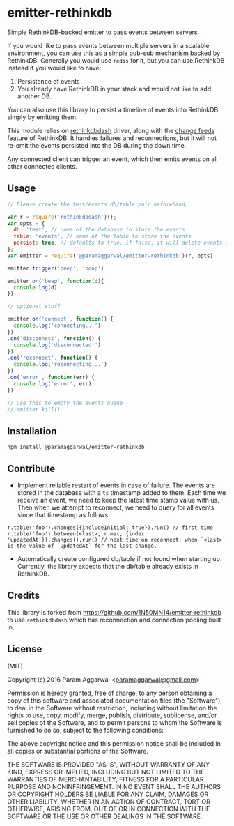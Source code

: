 # emitter-rethinkdb
Simple RethinkDB-backed emitter to pass events between servers.

If you would like to pass events between multiple servers in a scalable environment, you can use this as a simple pub-sub mechanism backed by RethinkDB. Generally you would use `redis` for it, but you can use RethinkDB instead if you would like to have:

1. Persistence of events
2. You already have RethinkDB in your stack and would not like to add another DB.

You can also use this library to persist a timeline of events into RethinkDB simply by emitting them.

This module relies on [rethinkdbdash](https://github.com/neumino/rethinkdbdash) driver, along with the [change feeds](http://rethinkdb.com/api/javascript/changes/) feature of RethinkDB. It handles failures and reconnections, but it will not re-emit the events persisted into the DB during the down time.

Any connected client can trigger an event, which then emits events on all other connected clients.

## Usage

```js
// Please create the test/events db/table pair beforehand,

var r = require('rethinkdbdash')();
var opts = {
  db: 'test', // name of the database to store the events
  table: 'events', // name of the table to store the events
  persist: true, // defaults to true, if false, it will delete events after adding
};
var emitter = require('@paramaggarwal/emitter-rethinkdb')(r, opts)

emitter.trigger('beep', 'boop')

emitter.on('beep', function(d){
  console.log(d)
})

// optional stuff

emitter.on('connect', function() {
  console.log('connecting...')
})
.on('disconnect', function() {
  console.log('disconnected!')
})
.on('reconnect', function() {
  console.log('reconnecting...')
})
.on('error', function(err) {
  console.log('error', err)
})

// use this to empty the events queue
// emitter.kill()

```

## Installation

```
npm install @paramaggarwal/emitter-rethinkdb
```

## Contribute

- Implement reliable restart of events in case of failure. The events are stored in the database with a `ts` timestamp added to them. Each time we receive an event, we need to keep the latest time stamp value with us. Then when we attempt to reconnect, we need to query for all events since that timestamp as follows:

```
r.table('foo').changes({includeInitial: true}).run() // first time
r.table('foo').between(<last>, r.max, {index: 'updatedAt'}).changes().run() // next time on reconnect, when `<last>` is the value of `updatedAt` for the last change.
```

- Automatically create configured db/table if not found when starting up. Currently, the library expects that the db/table already exists in RethinkDB.


## Credits

This library is forked from https://github.com/1N50MN14/emitter-rethinkdb to use `rethinkdbdash` which has reconnection and connection pooling built in.

## License

(MIT)

Copyright (c) 2016 Param Aggarwal &lt;paramaggarwal@gmail.com&gt;

Permission is hereby granted, free of charge, to any person obtaining a copy of
this software and associated documentation files (the "Software"), to deal in
the Software without restriction, including without limitation the rights to
use, copy, modify, merge, publish, distribute, sublicense, and/or sell copies
of the Software, and to permit persons to whom the Software is furnished to do
so, subject to the following conditions:

The above copyright notice and this permission notice shall be included in all
copies or substantial portions of the Software.

THE SOFTWARE IS PROVIDED "AS IS", WITHOUT WARRANTY OF ANY KIND, EXPRESS OR
IMPLIED, INCLUDING BUT NOT LIMITED TO THE WARRANTIES OF MERCHANTABILITY,
FITNESS FOR A PARTICULAR PURPOSE AND NONINFRINGEMENT. IN NO EVENT SHALL THE
AUTHORS OR COPYRIGHT HOLDERS BE LIABLE FOR ANY CLAIM, DAMAGES OR OTHER
LIABILITY, WHETHER IN AN ACTION OF CONTRACT, TORT OR OTHERWISE, ARISING FROM,
OUT OF OR IN CONNECTION WITH THE SOFTWARE OR THE USE OR OTHER DEALINGS IN THE
SOFTWARE.
